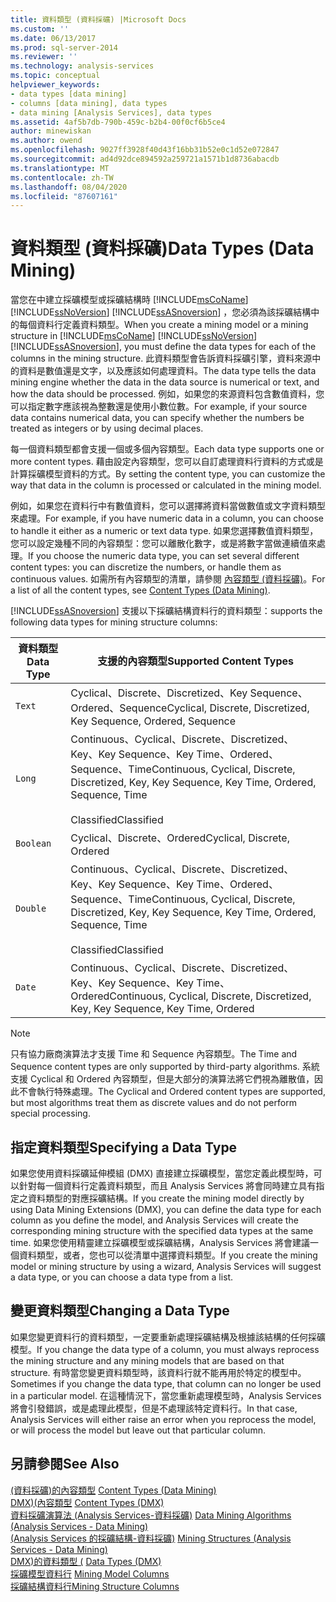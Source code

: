 ```yaml
---
title: 資料類型 (資料採礦) |Microsoft Docs
ms.custom: ''
ms.date: 06/13/2017
ms.prod: sql-server-2014
ms.reviewer: ''
ms.technology: analysis-services
ms.topic: conceptual
helpviewer_keywords:
- data types [data mining]
- columns [data mining], data types
- data mining [Analysis Services], data types
ms.assetid: 4af5b7db-790b-459c-b2b4-00f0cf6b5ce4
author: minewiskan
ms.author: owend
ms.openlocfilehash: 9027ff3928f40d43f16bb31b52e0c1d52e072847
ms.sourcegitcommit: ad4d92dce894592a259721a1571b1d8736abacdb
ms.translationtype: MT
ms.contentlocale: zh-TW
ms.lasthandoff: 08/04/2020
ms.locfileid: "87607161"
---
```

# <a name="data-types-data-mining"></a><span data-ttu-id="8ec50-102">資料類型 (資料採礦)</span><span class="sxs-lookup"><span data-stu-id="8ec50-102">Data Types (Data Mining)</span></span>
  <span data-ttu-id="8ec50-103">當您在中建立採礦模型或採礦結構時 [!INCLUDE[msCoName](../../includes/msconame-md.md)] [!INCLUDE[ssNoVersion](../../includes/ssnoversion-md.md)] [!INCLUDE[ssASnoversion](../../includes/ssasnoversion-md.md)] ，您必須為該採礦結構中的每個資料行定義資料類型。</span><span class="sxs-lookup"><span data-stu-id="8ec50-103">When you create a mining model or a mining structure in [!INCLUDE[msCoName](../../includes/msconame-md.md)] [!INCLUDE[ssNoVersion](../../includes/ssnoversion-md.md)] [!INCLUDE[ssASnoversion](../../includes/ssasnoversion-md.md)], you must define the data types for each of the columns in the mining structure.</span></span> <span data-ttu-id="8ec50-104">此資料類型會告訴資料採礦引擎，資料來源中的資料是數值還是文字，以及應該如何處理資料。</span><span class="sxs-lookup"><span data-stu-id="8ec50-104">The data type tells the data mining engine whether the data in the data source is numerical or text, and how the data should be processed.</span></span> <span data-ttu-id="8ec50-105">例如，如果您的來源資料包含數值資料，您可以指定數字應該視為整數還是使用小數位數。</span><span class="sxs-lookup"><span data-stu-id="8ec50-105">For example, if your source data contains numerical data, you can specify whether the numbers be treated as integers or by using decimal places.</span></span>  
  
 <span data-ttu-id="8ec50-106">每一個資料類型都會支援一個或多個內容類型。</span><span class="sxs-lookup"><span data-stu-id="8ec50-106">Each data type supports one or more content types.</span></span> <span data-ttu-id="8ec50-107">藉由設定內容類型，您可以自訂處理資料行資料的方式或是計算採礦模型資料的方式。</span><span class="sxs-lookup"><span data-stu-id="8ec50-107">By setting the content type, you can customize the way that data in the column is processed or calculated in the mining model.</span></span>  
  
 <span data-ttu-id="8ec50-108">例如，如果您在資料行中有數值資料，您可以選擇將資料當做數值或文字資料類型來處理。</span><span class="sxs-lookup"><span data-stu-id="8ec50-108">For example, if you have numeric data in a column, you can choose to handle it either as a numeric or text data type.</span></span> <span data-ttu-id="8ec50-109">如果您選擇數值資料類型，您可以設定幾種不同的內容類型：您可以離散化數字，或是將數字當做連續值來處理。</span><span class="sxs-lookup"><span data-stu-id="8ec50-109">If you choose the numeric data type, you can set several different content types: you can discretize the numbers, or handle them as continuous values.</span></span> <span data-ttu-id="8ec50-110">如需所有內容類型的清單，請參閱 [內容類型 &#40;資料採礦&#41;](content-types-data-mining.md)。</span><span class="sxs-lookup"><span data-stu-id="8ec50-110">For a list of all the content types, see [Content Types &#40;Data Mining&#41;](content-types-data-mining.md).</span></span>  
  
 [!INCLUDE[ssASnoversion](../../includes/ssasnoversion-md.md)] <span data-ttu-id="8ec50-111">支援以下採礦結構資料行的資料類型：</span><span class="sxs-lookup"><span data-stu-id="8ec50-111">supports the following data types for mining structure columns:</span></span>  
  
|<span data-ttu-id="8ec50-112">資料類型</span><span class="sxs-lookup"><span data-stu-id="8ec50-112">Data Type</span></span>|<span data-ttu-id="8ec50-113">支援的內容類型</span><span class="sxs-lookup"><span data-stu-id="8ec50-113">Supported Content Types</span></span>|  
|---------------|-----------------------------|  
|`Text`|<span data-ttu-id="8ec50-114">Cyclical、Discrete、Discretized、Key Sequence、Ordered、Sequence</span><span class="sxs-lookup"><span data-stu-id="8ec50-114">Cyclical, Discrete, Discretized, Key Sequence, Ordered, Sequence</span></span>|  
|`Long`|<span data-ttu-id="8ec50-115">Continuous、Cyclical、Discrete、Discretized、Key、Key Sequence、Key Time、Ordered、Sequence、Time</span><span class="sxs-lookup"><span data-stu-id="8ec50-115">Continuous, Cyclical, Discrete, Discretized, Key, Key Sequence, Key Time, Ordered, Sequence, Time</span></span><br /><br /> <span data-ttu-id="8ec50-116">Classified</span><span class="sxs-lookup"><span data-stu-id="8ec50-116">Classified</span></span>|  
|`Boolean`|<span data-ttu-id="8ec50-117">Cyclical、Discrete、Ordered</span><span class="sxs-lookup"><span data-stu-id="8ec50-117">Cyclical, Discrete, Ordered</span></span>|  
|`Double`|<span data-ttu-id="8ec50-118">Continuous、Cyclical、Discrete、Discretized、Key、Key Sequence、Key Time、Ordered、Sequence、Time</span><span class="sxs-lookup"><span data-stu-id="8ec50-118">Continuous, Cyclical, Discrete, Discretized, Key, Key Sequence, Key Time, Ordered, Sequence, Time</span></span><br /><br /> <span data-ttu-id="8ec50-119">Classified</span><span class="sxs-lookup"><span data-stu-id="8ec50-119">Classified</span></span>|  
|`Date`|<span data-ttu-id="8ec50-120">Continuous、Cyclical、Discrete、Discretized、Key、Key Sequence、Key Time、Ordered</span><span class="sxs-lookup"><span data-stu-id="8ec50-120">Continuous, Cyclical, Discrete, Discretized, Key, Key Sequence, Key Time, Ordered</span></span>|  
  
> [!NOTE]  
>  <span data-ttu-id="8ec50-121">只有協力廠商演算法才支援 Time 和 Sequence 內容類型。</span><span class="sxs-lookup"><span data-stu-id="8ec50-121">The Time and Sequence content types are only supported by third-party algorithms.</span></span> <span data-ttu-id="8ec50-122">系統支援 Cyclical 和 Ordered 內容類型，但是大部分的演算法將它們視為離散值，因此不會執行特殊處理。</span><span class="sxs-lookup"><span data-stu-id="8ec50-122">The Cyclical and Ordered content types are supported, but most algorithms treat them as discrete values and do not perform special processing.</span></span>  
  
## <a name="specifying-a-data-type"></a><span data-ttu-id="8ec50-123">指定資料類型</span><span class="sxs-lookup"><span data-stu-id="8ec50-123">Specifying a Data Type</span></span>  
 <span data-ttu-id="8ec50-124">如果您使用資料採礦延伸模組 (DMX) 直接建立採礦模型，當您定義此模型時，可以針對每一個資料行定義資料類型，而且 Analysis Services 將會同時建立具有指定之資料類型的對應採礦結構。</span><span class="sxs-lookup"><span data-stu-id="8ec50-124">If you create the mining model directly by using Data Mining Extensions (DMX), you can define the data type for each column as you define the model, and Analysis Services will create the corresponding mining structure with the specified data types at the same time.</span></span> <span data-ttu-id="8ec50-125">如果您使用精靈建立採礦模型或採礦結構，Analysis Services 將會建議一個資料類型，或者，您也可以從清單中選擇資料類型。</span><span class="sxs-lookup"><span data-stu-id="8ec50-125">If you create the mining model or mining structure by using a wizard, Analysis Services will suggest a data type, or you can choose a data type from a list.</span></span>  
  
## <a name="changing-a-data-type"></a><span data-ttu-id="8ec50-126">變更資料類型</span><span class="sxs-lookup"><span data-stu-id="8ec50-126">Changing a Data Type</span></span>  
 <span data-ttu-id="8ec50-127">如果您變更資料行的資料類型，一定要重新處理採礦結構及根據該結構的任何採礦模型。</span><span class="sxs-lookup"><span data-stu-id="8ec50-127">If you change the data type of a column, you must always reprocess the mining structure and any mining models that are based on that structure.</span></span> <span data-ttu-id="8ec50-128">有時當您變更資料類型時，該資料行就不能再用於特定的模型中。</span><span class="sxs-lookup"><span data-stu-id="8ec50-128">Sometimes if you change the data type, that column can no longer be used in a particular model.</span></span> <span data-ttu-id="8ec50-129">在這種情況下，當您重新處理模型時，Analysis Services 將會引發錯誤，或是處理此模型，但是不處理該特定資料行。</span><span class="sxs-lookup"><span data-stu-id="8ec50-129">In that case, Analysis Services will either raise an error when you reprocess the model, or will process the model but leave out that particular column.</span></span>  
  
## <a name="see-also"></a><span data-ttu-id="8ec50-130">另請參閱</span><span class="sxs-lookup"><span data-stu-id="8ec50-130">See Also</span></span>  
 <span data-ttu-id="8ec50-131">[&#40;資料採礦&#41;的內容類型](content-types-data-mining.md) </span><span class="sxs-lookup"><span data-stu-id="8ec50-131">[Content Types &#40;Data Mining&#41;](content-types-data-mining.md) </span></span>  
 <span data-ttu-id="8ec50-132">[DMX&#41;&#40;內容類型](/sql/dmx/content-types-dmx) </span><span class="sxs-lookup"><span data-stu-id="8ec50-132">[Content Types &#40;DMX&#41;](/sql/dmx/content-types-dmx) </span></span>  
 <span data-ttu-id="8ec50-133">[資料採礦演算法 &#40;Analysis Services-資料採礦&#41;](data-mining-algorithms-analysis-services-data-mining.md) </span><span class="sxs-lookup"><span data-stu-id="8ec50-133">[Data Mining Algorithms &#40;Analysis Services - Data Mining&#41;](data-mining-algorithms-analysis-services-data-mining.md) </span></span>  
 <span data-ttu-id="8ec50-134">[&#40;Analysis Services 的採礦結構-資料採礦&#41;](mining-structures-analysis-services-data-mining.md) </span><span class="sxs-lookup"><span data-stu-id="8ec50-134">[Mining Structures &#40;Analysis Services - Data Mining&#41;](mining-structures-analysis-services-data-mining.md) </span></span>  
 <span data-ttu-id="8ec50-135">[DMX&#41;的資料類型 &#40;](/sql/dmx/data-types-dmx) </span><span class="sxs-lookup"><span data-stu-id="8ec50-135">[Data Types &#40;DMX&#41;](/sql/dmx/data-types-dmx) </span></span>  
 <span data-ttu-id="8ec50-136">[採礦模型資料行](mining-model-columns.md) </span><span class="sxs-lookup"><span data-stu-id="8ec50-136">[Mining Model Columns](mining-model-columns.md) </span></span>  
 [<span data-ttu-id="8ec50-137">採礦結構資料行</span><span class="sxs-lookup"><span data-stu-id="8ec50-137">Mining Structure Columns</span></span>](mining-structure-columns.md)  
  
  

